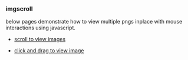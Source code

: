 ### imgscroll

below pages demonstrate how to view multiple pngs inplace with mouse interactions using javascript.

* [scroll to view images](https://pangyuteng.github.io/imgscroll/demo/scrollgie.html)

* [click and drag to view image](https://pangyuteng.github.io/imgscroll/demo/clicky.html)

